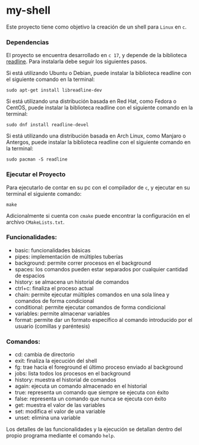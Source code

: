 # my-shell

Este proyecto tiene como objetivo la creación de un shell para `Linux` en `c`.

### Dependencias

El proyecto se encuentra desarrollado en `c 17`, y depende de la biblioteca
<a href="https://tiswww.case.edu/php/chet/readline/rltop.html">readline</a>.
Para instalarla debe seguir los siguientes pasos.

Si está utilizando Ubuntu o Debian, puede instalar la biblioteca readline con el siguiente comando en la terminal:

```
sudo apt-get install libreadline-dev
```

Si está utilizando una distribución basada en Red Hat, como Fedora o CentOS, puede instalar la biblioteca readline con el siguiente comando en la terminal:

```
sudo dnf install readline-devel
```

Si está utilizando una distribución basada en Arch Linux, como Manjaro o Antergos, puede instalar la biblioteca readline con el siguiente comando en la terminal:

```
sudo pacman -S readline
```

### Ejecutar el Proyecto

Para ejecutarlo de contar en su pc con el compilador de `c`, y ejecutar en su
terminal el siguiente comando:

```
make
```

Adicionalmente si cuenta con `cmake` puede encontrar la configuración en el archivo
`CMakeLists.txt`.

### Funcionalidades:

- basic: funcionalidades básicas
- pipes: implementación de múltiples tuberías
- background: permite correr procesos en el background
- spaces: los comandos pueden estar separados por cualquier cantidad de espacios
- history: se almacena un historial de comandos
- ctrl+c: finaliza el proceso actual
- chain: permite ejecutar múltiples comandos en una sola línea y comandos de forma condicional
- conditional: permite ejecutar comandos de forma condicional
- variables: permite almacenar variables
- format: permite dar un formato específico al comando introducido por el usuario (comillas y paréntesis)

### Comandos:

- cd: cambia de directorio
- exit: finaliza la ejecución del shell
- fg: trae hacia el foreground el último proceso enviado al background
- jobs: lista todos los procesos en el background
- history: muestra el historial de comandos
- again: ejecuta un comando almacenado en el historial
- true: representa un comando que siempre se ejecuta con éxito
- false: representa un comando que nunca se ejecuta con éxito
- get: muestra el valor de las variables
- set: modifica el valor de una variable
- unset: elimina una variable

Los detalles de las funcionalidades y la ejecución se detallan dentro del propio
programa mediante el comando `help`.
